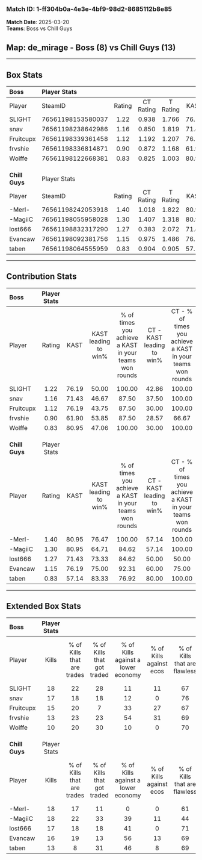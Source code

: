 ### Match ID: 1-ff304b0a-4e3e-4bf9-98d2-8685112b8e85  
**Match Date**: 2025-03-20  
**Teams**: Boss vs Chill Guys  

## **Map**: de_mirage - Boss (8) vs Chill Guys (13)  
---  

## Box Stats  

| **Boss**       | Player Stats      |        |           |          |       |      |       |         |        |      |     |
| :- | :- | :-: | :-: | :-: | :-: | :-: | :-: | :-: | :-: | :-: | :-: |
| Player         | SteamID           | Rating | CT Rating | T Rating | KAST  | ADR  | Kills | Assists | Deaths | K/D  | HS% |
| SLIGHT         | 76561198153580037 |  1.22  |   0.938   |  1.766   | 76.19 | 87.5 |  18   |    2    |   17   | 1.06 | 33  |
| snav           | 76561198238642986 |  1.16  |   0.850   |  1.819   | 71.43 | 83.1 |  17   |    4    |   16   | 1.06 | 29  |
| Fruitcupx      | 76561198339361458 |  1.12  |   1.192   |  1.207   | 76.19 | 77.6 |  15   |    3    |   15   | 1.00 | 53  |
| frvshie        | 76561198336814871 |  0.90  |   0.872   |  1.168   | 61.90 | 70.5 |  13   |    6    |   16   | 0.81 | 53  |
| Wolffe         | 76561198122668381 |  0.83  |   0.825   |  1.003   | 80.95 | 60.7 |  10   |    5    |   18   | 0.56 | 80  |
|                |                   |        |           |          |       |      |       |         |        |      |     |
|                |                   |        |           |          |       |      |       |         |        |      |     |
|                |                   |        |           |          |       |      |       |         |        |      |     |
| **Chill Guys** | Player Stats      |        |           |          |       |      |       |         |        |      |     |
| Player         | SteamID           | Rating | CT Rating | T Rating | KAST  | ADR  | Kills | Assists | Deaths | K/D  | HS% |
| -Merl-         | 76561198242053918 |  1.40  |   1.018   |  1.822   | 80.95 | 96.4 |  18   |    5    |   13   | 1.38 | 83  |
| -MagiiC        | 76561198055958028 |  1.30  |   1.407   |  1.318   | 80.95 | 85.3 |  18   |    4    |   15   | 1.20 | 66  |
| lost666        | 76561198832317290 |  1.27  |   0.383   |  2.072   | 71.43 | 95.9 |  17   |    8    |   14   | 1.21 | 76  |
| Evancaw        | 76561198092381756 |  1.15  |   0.975   |  1.486   | 76.19 | 73.7 |  16   |    4    |   15   | 1.07 | 68  |
| taben          | 76561198064555959 |  0.83  |   0.904   |  0.905   | 57.14 | 60.1 |  13   |    6    |   16   | 0.81 | 61  |
---  

## Contribution Stats  

| **Boss**       | Player Stats |       |                      |                                                        |                           |                                                             |                          |                                                            |
| :- | :-: | :-: | :-: | :-: | :-: | :-: | :-: | :-: |
| Player         |    Rating    | KAST  | KAST leading to win% | % of times you achieve a KAST in your teams won rounds | CT - KAST leading to win% | CT - % of times you achieve a KAST in your teams won rounds | T - KAST leading to win% | T - % of times you achieve a KAST in your teams won rounds |
| SLIGHT         |     1.22     | 76.19 |        50.00         |                         100.00                         |           42.86           |                           100.00                            |          55.56           |                           100.00                           |
| snav           |     1.16     | 71.43 |        46.67         |                         87.50                          |           37.50           |                           100.00                            |          57.14           |                           80.00                            |
| Fruitcupx      |     1.12     | 76.19 |        43.75         |                         87.50                          |           30.00           |                           100.00                            |          66.67           |                           80.00                            |
| frvshie        |     0.90     | 61.90 |        53.85         |                         87.50                          |           28.57           |                            66.67                            |          83.33           |                           100.00                           |
| Wolffe         |     0.83     | 80.95 |        47.06         |                         100.00                         |           30.00           |                           100.00                            |          71.43           |                           100.00                           |
|                |              |       |                      |                                                        |                           |                                                             |                          |                                                            |
|                |              |       |                      |                                                        |                           |                                                             |                          |                                                            |
|                |              |       |                      |                                                        |                           |                                                             |                          |                                                            |
| **Chill Guys** | Player Stats |       |                      |                                                        |                           |                                                             |                          |                                                            |
| Player         |    Rating    | KAST  | KAST leading to win% | % of times you achieve a KAST in your teams won rounds | CT - KAST leading to win% | CT - % of times you achieve a KAST in your teams won rounds | T - KAST leading to win% | T - % of times you achieve a KAST in your teams won rounds |
| -Merl-         |     1.40     | 80.95 |        76.47         |                         100.00                         |           57.14           |                           100.00                            |          90.00           |                           100.00                           |
| -MagiiC        |     1.30     | 80.95 |        64.71         |                         84.62                          |           57.14           |                           100.00                            |          70.00           |                           77.78                            |
| lost666        |     1.27     | 71.43 |        73.33         |                         84.62                          |           50.00           |                            50.00                            |          81.82           |                           100.00                           |
| Evancaw        |     1.15     | 76.19 |        75.00         |                         92.31                          |           60.00           |                            75.00                            |          81.82           |                           100.00                           |
| taben          |     0.83     | 57.14 |        83.33         |                         76.92                          |           80.00           |                           100.00                            |          85.71           |                           66.67                            |
---  

## Extended Box Stats  

| **Boss**       | Player Stats |                            |                            |                                    |                         |                              |                                 |        |                             |                                     |                          |                               |                            |
| :- | :-: | :-: | :-: | :-: | :-: | :-: | :-: | :-: | :-: | :-: | :-: | :-: | :-: |
| Player         |    Kills     | % of Kills that are trades | % of Kills that got traded | % of Kills against a lower economy | % of Kills against ecos | % of Kills that are flawless | % of Kills that are close duels | Deaths | % of Deaths that get traded | % of Deaths against a lower economy | % of Deaths against ecos | % of Deaths that are flawless | % of Deaths that are close |
| SLIGHT         |      18      |             22             |             28             |                 11                 |           11            |              67              |                6                |   17   |             18              |                 12                  |            6             |              88               |             6              |
| snav           |      17      |             18             |             18             |                 12                 |            0            |              76              |                6                |   16   |             25              |                 13                  |            6             |              56               |             6              |
| Fruitcupx      |      15      |             20             |             7              |                 33                 |           27            |              67              |               13                |   15   |             20              |                  7                  |            0             |              53               |             0              |
| frvshie        |      13      |             23             |             23             |                 54                 |           31            |              69              |                0                |   16   |             25              |                  6                  |            0             |              50               |             6              |
| Wolffe         |      10      |             20             |             30             |                 10                 |            0            |              70              |                0                |   18   |             17              |                 17                  |            6             |              61               |             6              |
|                |              |                            |                            |                                    |                         |                              |                                 |        |                             |                                     |                          |                               |                            |
|                |              |                            |                            |                                    |                         |                              |                                 |        |                             |                                     |                          |                               |                            |
|                |              |                            |                            |                                    |                         |                              |                                 |        |                             |                                     |                          |                               |                            |
| **Chill Guys** | Player Stats |                            |                            |                                    |                         |                              |                                 |        |                             |                                     |                          |                               |                            |
| Player         |    Kills     | % of Kills that are trades | % of Kills that got traded | % of Kills against a lower economy | % of Kills against ecos | % of Kills that are flawless | % of Kills that are close duels | Deaths | % of Deaths that get traded | % of Deaths against a lower economy | % of Deaths against ecos | % of Deaths that are flawless | % of Deaths that are close |
| -Merl-         |      18      |             17             |             11             |                 0                  |            0            |              61              |                6                |   13   |             23              |                 23                  |            0             |              92               |             8              |
| -MagiiC        |      18      |             22             |             33             |                 39                 |           11            |              44              |                6                |   15   |             13              |                 33                  |            0             |              67               |             7              |
| lost666        |      17      |             18             |             18             |                 41                 |            0            |              71              |               12                |   14   |             21              |                 21                  |            0             |              50               |             14             |
| Evancaw        |      16      |             19             |             13             |                 56                 |           13            |              69              |                0                |   15   |             27              |                 33                  |            0             |              67               |             0              |
| taben          |      13      |             8              |             31             |                 46                 |            8            |              69              |                0                |   16   |             19              |                 44                  |            6             |              75               |             0              |
